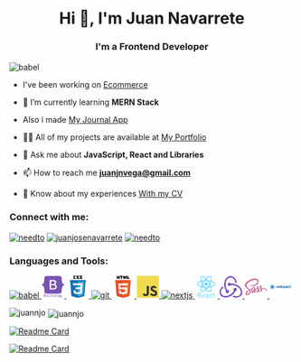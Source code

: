 <h1 align="center">Hi 👋, I'm Juan Navarrete</h1>
<h3 align="center">I'm a Frontend Developer</h3>

<img align="center" src="https://i.ibb.co/nzLtv3T/Welcome.png" alt="babel" width="720" height="240"/>

- I've been working on [Ecommerce](https://my-first-next-ecommerce.vercel.app)

- 🌱 I’m currently learning **MERN Stack**

- Also i made [My Journal App](https://juannjo.github.io/Journal-app/)

- 👨‍💻 All of my projects are available at [My Portfolio](https://juannjo.github.io/my-portfolio/)

- 💬 Ask me about **JavaScript, React and Libraries**

- 📫 How to reach me **juanjnvega@gmail.com**

- 📄 Know about my experiences [With my CV](https://drive.google.com/file/d/15EWiFBIS6En67G4AGA-plGyiQiBTnj1o/view?usp=share_link)

<h3 align="left">Connect with me:</h3>
<p align="left">
<a href="https://twitter.com/needto" target="blank"><img align="center" src="https://raw.githubusercontent.com/rahuldkjain/github-profile-readme-generator/master/src/images/icons/Social/twitter.svg" alt="needto" height="30" width="40" /></a>
<a href="https://linkedin.com/in/juanjosenavarrete" target="blank"><img align="center" src="https://raw.githubusercontent.com/rahuldkjain/github-profile-readme-generator/master/src/images/icons/Social/linked-in-alt.svg" alt="juanjosenavarrete" height="30" width="40" /></a>
<a href="https://instagram.com/needto" target="blank"><img align="center" src="https://raw.githubusercontent.com/rahuldkjain/github-profile-readme-generator/master/src/images/icons/Social/instagram.svg" alt="needto" height="30" width="40" /></a>
</p>

<h3 align="left">Languages and Tools:</h3>
<p align="left"> <a href="https://babeljs.io/" target="_blank" rel="noreferrer"> <img src="https://www.vectorlogo.zone/logos/babeljs/babeljs-icon.svg" alt="babel" width="40" height="40"/> </a> <a href="https://getbootstrap.com" target="_blank" rel="noreferrer"> <img src="https://raw.githubusercontent.com/devicons/devicon/master/icons/bootstrap/bootstrap-plain-wordmark.svg" alt="bootstrap" width="40" height="40"/> </a> <a href="https://www.w3schools.com/css/" target="_blank" rel="noreferrer"> <img src="https://raw.githubusercontent.com/devicons/devicon/master/icons/css3/css3-original-wordmark.svg" alt="css3" width="40" height="40"/> </a> <a href="https://git-scm.com/" target="_blank" rel="noreferrer"> <img src="https://www.vectorlogo.zone/logos/git-scm/git-scm-icon.svg" alt="git" width="40" height="40"/> </a> <a href="https://www.w3.org/html/" target="_blank" rel="noreferrer"> <img src="https://raw.githubusercontent.com/devicons/devicon/master/icons/html5/html5-original-wordmark.svg" alt="html5" width="40" height="40"/> </a> <a href="https://developer.mozilla.org/en-US/docs/Web/JavaScript" target="_blank" rel="noreferrer"> <img src="https://raw.githubusercontent.com/devicons/devicon/master/icons/javascript/javascript-original.svg" alt="javascript" width="40" height="40"/> </a> <a href="https://nextjs.org/" target="_blank" rel="noreferrer"> <img src="https://cdn.worldvectorlogo.com/logos/nextjs-2.svg" alt="nextjs" width="40" height="40"/> </a> <a href="https://reactjs.org/" target="_blank" rel="noreferrer"> <img src="https://raw.githubusercontent.com/devicons/devicon/master/icons/react/react-original-wordmark.svg" alt="react" width="40" height="40"/> </a> <a href="https://redux.js.org" target="_blank" rel="noreferrer"> <img src="https://raw.githubusercontent.com/devicons/devicon/master/icons/redux/redux-original.svg" alt="redux" width="40" height="40"/> </a> <a href="https://sass-lang.com" target="_blank" rel="noreferrer"> <img src="https://raw.githubusercontent.com/devicons/devicon/master/icons/sass/sass-original.svg" alt="sass" width="40" height="40"/> </a> <a href="https://webpack.js.org" target="_blank" rel="noreferrer"> <img src="https://raw.githubusercontent.com/devicons/devicon/d00d0969292a6569d45b06d3f350f463a0107b0d/icons/webpack/webpack-original-wordmark.svg" alt="webpack" width="40" height="40"/> </a> </p>

<p><img align="left" src="https://github-readme-stats.vercel.app/api/top-langs?username=juannjo&show_icons=true&locale=en&layout=compact" alt="juannjo" /></p>

<p>&nbsp;<img align="center" src="https://github-readme-stats.vercel.app/api?username=juannjo&show_icons=true&locale=en" alt="juannjo" /></p>

[![Readme Card](https://github-readme-stats.vercel.app/api/pin/?username=juannjo&repo=MyNewEcommerce)](https://github.com/juannjo/MyNewEcommerce)

[![Readme Card](https://github-readme-stats.vercel.app/api/pin/?username=juannjo&repo=Journal-app)](https://github.com/juannjo/Journal-app)
